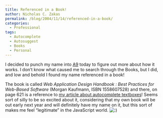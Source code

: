 ```yaml
---
title: Referenced in a Book!
author: Nicholas C. Zakas
permalink: /blog/2004/11/14/referenced-in-a-book/
categories:
  - Professional
tags:
  - Autocomplete
  - Autosuggest
  - Books
  - Personal
---
```

I decided to punch my name into <a title="A9" rel="external" href="http://www.a9.com">A9</a> today to figure out more about how it works. I don&#8217;t know what caused me to search through the Books, but I did, and low and behold I found my name referenced in a book!

The book is called *Web Application Design Handbook : Best Practices for Web-Based Software* (Morgan Kaufmann, ISBN 1558607528) and there, on page 621 is a reference to <a title="Make Life Easy With Autocomplete Textboxes" rel="external" href="http://www.sitepoint.com/article/1220">my article about autocomplete textboxes</a>! Seems sort of silly to be so excited about it, considering that my own book will be out early next year and will definitely have my name on it, but this sort of makes me feel &#8220;legitimate&#8221; in the JavaScript world. <img src="{{site.url}}/blog/wp-includes/images/smilies/icon_smile.gif" alt=":)" class="wp-smiley" />
